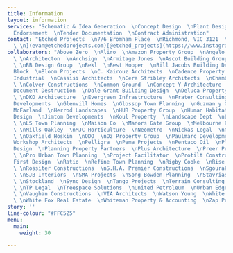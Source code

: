 ```yaml
---
title: Information
layout: information
services: "Schematic & Idea Generation  \nConcept Design  \nPlant Design  \nTown Planning
  Endorsement  \nTender Documentation  \nContract Administration"
contact: "Etched Projects  \n7/6 Bromham Place  \nRichmond, VIC 3121  \n[info@etchedprojects.com](mailto:info@etchedprojects.com)[
  \ \n](evan@etchedprojects.com)[@etched_projects](https://www.instagram.com/etched_projects/)"
collaborators: "Above Zero  \nAliro  \nAmazon Property Group  \nAngelo Property Group
  \ \nArchitecton  \nArchsign  \nArmitage Jones  \nAscot Building Group  \nAssemble
  \ \nBB Design Group  \nBekl  \nBest Hooper  \nBill Jacobs Building Design  \nThe
  Block  \nBloom Projects  \nC. Kairouz Architects  \nCadence Property Group  \nCameron
  Industrial  \nCassisi Architects  \nCera Stribley Architects  \nChamberlain Architects
  \ \nColver Constructions  \nCommon Ground  \nConcept Y Architecture  \nCorplex  \nCorporate
  Document Destruction  \nDale Grant Building Design  \nDeluca Property Group  \nDHL
  \ \nDKO Architecture  \nEvergreen Infrastructure  \nFrater Consulting Services  \nGenesis
  Developments  \nGlenvill Homes  \nGlossop Town Planning  \nGuzman y Gomez  \nHellier
  McFarland  \nHerrod Landscapes  \nHUB Property Group  \nHuman Habitats  \nJDZ Building
  Design  \nJimtom Developments  \nKoul Property  \nLandscape Dept  \nLogos Property
  \ \nLS Town Planning  \nMaison Co  \nManors Gate Group  \nMelbourne Planning  \nMilieu
  \ \nMills Oakley  \nMJC Horticulture  \nNeometro  \nNickas Legal  \nNTF Architecture
  \ \nOakfield Hoskin  \nODO  \nOz Property Group  \nPaulmarc Developments  \nParallel
  Workshop Architects  \nPelligra  \nPema Projects  \nPentaco Oil  \nPlanform Building
  Design  \nPlanning Property Partners  \nPlus Architecture  \nPreer Property Group
  \ \nPro Urban Town Planning  \nProject Facilitator  \nProtilt Constructions  \nQuality
  First Design  \nRatio  \nRefine Town Planning  \nRigby Cooke  \nRise Architecture
  \ \nRossiter Constructions  \nS.H.A. Premier Constructions  \nSgourakis Architects
  \ \nSJB Interiors  \nSMA Projects  \nSong Bowden Planning  \nStavrias Architects
  \ \nStockland  \nSync Design  \nTango Projects  \nTerrain Consulting  \nTM Insight
  \ \nTP Legal  \nTreespace Solutions  \nUnited Petroleum  \nUrban Edge Consultants
  \ \nVaughan Constructions  \nVIA Architects  \nWatson Young  \nWhite Fox Marketing
  \ \nWhite Fox Real Estate  \nWhiteman Property & Accounting  \nZap Property Group"
story: ''
line-colour: "#FFC525"
menu:
  main:
    weight: 30

---
```

